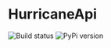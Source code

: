# HurricaneApi
![Build status](https://github.com/daniil49926/hurricaneapi/actions/workflows/lint.yml/badge.svg?branch=main)
![PyPi version](https://pypi.org/project/hurricaneapi/)